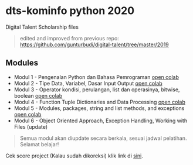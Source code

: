 # dts-kominfo python 2020
Digital Talent Scholarship files
> edited and improved from previous repo: https://github.com/gunturbudi/digital-talent/tree/master/2019

## Modules
* Modul 1 - Pengenalan Python dan Bahasa Pemrograman [open colab](https://colab.research.google.com/github/sykrn/py-dts/blob/master/Modul%201%20-%20Pengenalan%20Python%20dan%20Bahasa%20Pemrograman.ipynb)
* Modul 2 - Tipe Data, Variabel, Dasar Input Output [open colab](https://colab.research.google.com/github/sykrn/py-dts/blob/master/Modul%202%20-%20Tipe%20Data%2C%20Variabel%2C%20Dasar%20Input%20Output%2C%20Operasi.ipynb)
* Modul 3 - Operator kondisi, perulangan, list dan operasinya, bitwise, boolean [open colab](https://colab.research.google.com/github/sykrn/py-dts/blob/master/Modul%203%20-%20Operator%20kondisi%2C%20perulangan%2C%20list%20dan%20operasinya%2C%20bitwise%2C%20boolean.ipynb)
* Modul 4 - Function Tuple Dictionaries and Data Processing [open colab](https://colab.research.google.com/github/sykrn/py-dts/blob/master/Modul%204%20-%20Function%20Tuple%20Dictionaries%20and%20Data%20Processing.ipynb)
* Modul 5 - Modules, packages, string and list methods, and exceptions [open colab](https://colab.research.google.com/github/sykrn/py-dts/blob/master/Modul%205%20-%20Modules,%20packages,%20string%20and%20list%20methods,%20and%20exceptions.ipynb)
* Modul 6 - Object Oriented Approach, Exception Handling, Working with Files (update)

> Semua modul akan diupdate secara berkala, sesuai jadwal pelatihan. Selamat belajar!

Cek score project (Kalau sudah dikoreksi) klik link di [sini](https://sykrn.github.io/pydts/).

